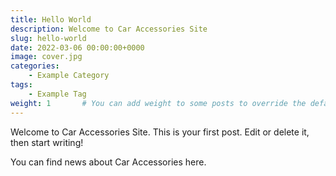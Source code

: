 ```yaml
---
title: Hello World
description: Welcome to Car Accessories Site
slug: hello-world
date: 2022-03-06 00:00:00+0000
image: cover.jpg
categories:
    - Example Category
tags:
    - Example Tag
weight: 1       # You can add weight to some posts to override the default sorting (date descending)
---
```


Welcome to Car Accessories Site. This is your first post. Edit or delete it, then start writing!

You can find news about Car Accessories here.